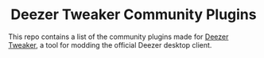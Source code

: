 <h1 align="center">Deezer Tweaker Community Plugins</h1>

This repo contains a list of the community plugins made for [Deezer Tweaker](https://github.com/Deezer-Tweaker/deezer-tweaker), a tool for modding the official Deezer desktop client.
